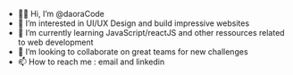 - 👋🏼 Hi, I’m @daoraCode
- 🚀 I’m interested in UI/UX Design and build impressive websites
- 🌱 I’m currently learning JavaScript/reactJS and other ressources related to web development
- 💞️ I’m looking to collaborate on great teams for new challenges
- 📫 How to reach me : email and linkedin

<!---
daoraCode/daoraCode is a ✨ special ✨ repository because its `README.md` (this file) appears on your GitHub profile.
You can click the Preview link to take a look at your changes.
--->
